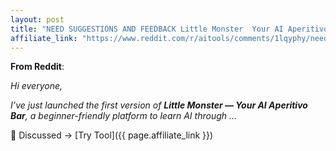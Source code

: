 ```yaml
---
layout: post
title: "NEED SUGGESTIONS AND FEEDBACK Little Monster  Your AI Aperitivo Bar V1"
affiliate_link: "https://www.reddit.com/r/aitools/comments/1lqyphy/need_suggestions_and_feedback_little_monster_your/?ref=autoverse&utm_source=autoverse"
---
```


**From Reddit**:  
*<!-- SC_OFF --><div class='md'><p>Hi everyone,</p> <p>I’ve just launched the first version of <strong>Little Monster — Your AI Aperitivo Bar</strong>, a beginner-friendly platform to learn AI through ...*

💬 Discussed → [Try Tool]({{ page.affiliate_link }})  

